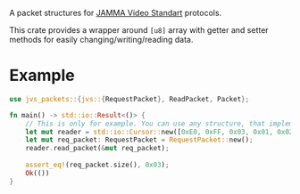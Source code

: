 A packet structures for [JAMMA Video Standart] protocols.

This crate provides a wrapper around `[u8]` array with getter and setter methods for easily changing/writing/reading data.

# Example
```rust
use jvs_packets::{jvs::{RequestPacket}, ReadPacket, Packet};

fn main() -> std::io::Result<()> {
    // This is only for example. You can use any structure, that implements std::io::Read. 
    let mut reader = std::io::Cursor::new([0xE0, 0xFF, 0x03, 0x01, 0x02, 0x05]);
    let mut req_packet: RequestPacket = RequestPacket::new();
    reader.read_packet(&mut req_packet);
    
    assert_eq!(req_packet.size(), 0x03);
    Ok(())
}
```

[JAMMA Video Standart]: https://en.wikipedia.org/wiki/Japan_Amusement_Machine_and_Marketing_Association#Video